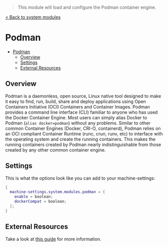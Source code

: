 > This module will load and configure the Podman container engine.

[< Back to system modules](../README.md)

# Podman

- [Podman](#podman)
  - [Overview](#overview)
  - [Settings](#settings)
  - [External Resources](#external-resources)

## Overview

Podman is a daemonless, open source, Linux native tool designed to make it easy to find, run, build, share and deploy applications using Open Containers Initiative (OCI) Containers and Container Images. Podman provides a command line interface (CLI) familiar to anyone who has used the Docker Container Engine. Most users can simply alias Docker to Podman (`alias docker=podman`) without any problems. Similar to other common Container Engines (Docker, CRI-O, containerd), Podman relies on an OCI compliant Container Runtime (runc, crun, runv, etc) to interface with the operating system and create the running containers. This makes the running containers created by Podman nearly indistinguishable from those created by any other common container engine.

## Settings

This is what the options look like you can add to your machine-settings:

```Nix
{
  machine-settings.system.modules.podman = {
    enable = boolean;
    dockerCompat = boolean;
  };
}
```

## External Resources
Take a look at [this guide](https://nixos.wiki/wiki/Podman) for more information.
